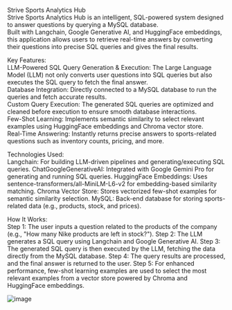 Strive Sports Analytics Hub     
Strive Sports Analytics Hub is an intelligent, SQL-powered system designed to answer questions by querying a MySQL database.  
Built with Langchain, Google Generative AI, and HuggingFace embeddings, this application allows users to retrieve real-time answers by converting their questions into precise SQL queries and gives the final results.  

Key Features:  
LLM-Powered SQL Query Generation & Execution: The Large Language Model (LLM) not only converts user questions into SQL queries but also executes the SQL query to fetch the final answer.  
Database Integration: Directly connected to a MySQL database to run the queries and fetch accurate results.  
Custom Query Execution: The generated SQL queries are optimized and cleaned before execution to ensure smooth database interactions.  
Few-Shot Learning: Implements semantic similarity to select relevant examples using HuggingFace embeddings and Chroma vector store.  
Real-Time Answering: Instantly returns precise answers to sports-related questions such as inventory counts, pricing, and more.  

Technologies Used:  
Langchain: For building LLM-driven pipelines and generating/executing SQL queries.
ChatGoogleGenerativeAI: Integrated with Google Gemini Pro for generating and running SQL queries.
HuggingFace Embeddings: Uses sentence-transformers/all-MiniLM-L6-v2 for embedding-based similarity matching.
Chroma Vector Store: Stores vectorized few-shot examples for semantic similarity selection.
MySQL: Back-end database for storing sports-related data (e.g., products, stock, and prices).  

How It Works:  
Step 1: The user inputs a question related to the products of the company (e.g., "How many Nike products are left in stock?").
Step 2: The LLM generates a SQL query using Langchain and Google Generative AI.
Step 3: The generated SQL query is then executed by the LLM, fetching the data directly from the MySQL database.
Step 4: The query results are processed, and the final answer is returned to the user.
Step 5: For enhanced performance, few-shot learning examples are used to select the most relevant examples from a vector store powered by Chroma and HuggingFace embeddings.  

![image](https://github.com/user-attachments/assets/8f6ed3e4-303b-4ccc-aeee-ec3e787f4267)

